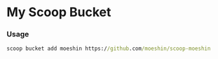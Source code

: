# My Scoop Bucket

### Usage

```cmd
scoop bucket add moeshin https://github.com/moeshin/scoop-moeshin
```
